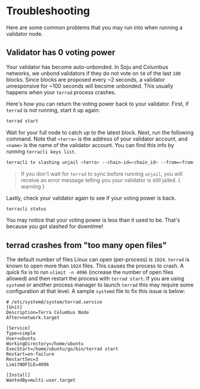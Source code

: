 # Troubleshooting

Here are some common problems that you may run into when running a validator node.

## Validator has 0 voting power

Your validator has become auto-unbonded. In Soju and Columbus networks, we unbond validators if they do not vote on `50` of the last `100` blocks. Since blocks are proposed every ~2 seconds, a validator unresponsive for ~100 seconds will become unbonded. This usually happens when your `terrad` process crashes.

Here's how you can return the voting power back to your validator. First, if `terrad` is not running, start it up again:

```bash
terrad start
```

Wait for your full node to catch up to the latest block. Next, run the following command. Note that `<terra>` is the address of your validator account, and `<name>` is the name of the validator account. You can find this info by running `terracli keys list`.

```bash
terracli tx slashing unjail <terra> --chain-id=<chain_id> --from=<from>
```

> If you don't wait for `terrad` to sync before running `unjail`, you will receive an error message telling you your validator is still jailed.
> { warning }

Lastly, check your validator again to see if your voting power is back.

```bash
terracli status
```

You may notice that your voting power is less than it used to be. That's because you got slashed for downtime!

## terrad crashes from "too many open files"

The default number of files Linux can open (per-process) is `1024`. `terrad` is known to open more than `1024` files. This causes the process to crash. A quick fix is to run `ulimit -n 4096` (increase the number of open files allowed) and then restart the process with `terrad start`. If you are using `systemd` or another process manager to launch `terrad` this may require some configuration at that level. A sample `systemd` file to fix this issue is below:

```systemd
# /etc/systemd/system/terrad.service
[Unit]
Description=Terra Columbus Node
After=network.target

[Service]
Type=simple
User=ubuntu
WorkingDirectory=/home/ubuntu
ExecStart=/home/ubuntu/go/bin/terrad start
Restart=on-failure
RestartSec=3
LimitNOFILE=4096

[Install]
WantedBy=multi-user.target
```
